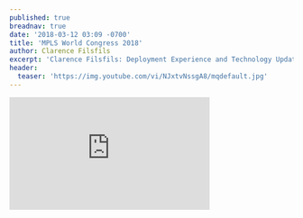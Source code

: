 ```yaml
---
published: true
breadnav: true
date: '2018-03-12 03:09 -0700'
title: 'MPLS World Congress 2018'
author: Clarence Filsfils
excerpt: 'Clarence Filsfils: Deployment Experience and Technology Update'
header:
  teaser: 'https://img.youtube.com/vi/NJxtvNssgA8/mqdefault.jpg'
---    
```

       
<iframe width="355" height="200" src="https://www.youtube.com/embed/NJxtvNssgA8" frameborder="0" allowfullscreen></iframe>
